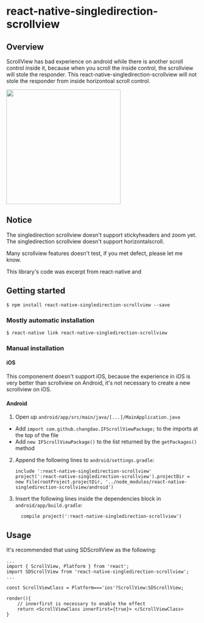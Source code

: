 # react-native-singledirection-scrollview

## Overview

ScrollView has bad experience on android while there is another scroll control inside it, because when you scroll the inside control, the scrollview will stole the responder.
This react-native-singledirection-scrollview will not stole the responder from inside horizontoal scroll control.

<div class='row'>
        <img src='https://raw.githubusercontent.com/Changdao/react-native-singledirection-scrollview/master/demo.gif' width="300px"/>
</div>

## Notice  

The singledirection scrollview doesn't support stickyheaders and zoom yet. 
The singledirection scrollview doesn't support horizontalscroll.

Many scrollview features doesn't test, if you met defect, please let me know.

This library's code was excerpt from react-native and 

## Getting started

`$ npm install react-native-singledirection-scrollview --save`

### Mostly automatic installation

`$ react-native link react-native-singledirection-scrollview`

### Manual installation


#### iOS

This componenent doesn't support iOS, because the experience in iOS is very better than scrollview on Android, it's not necessary to create a new scrollview on iOS.


#### Android

1. Open up `android/app/src/main/java/[...]/MainApplication.java`
  - Add `import com.github.changdao.IFScrollViewPackage;` to the imports at the top of the file
  - Add `new IFScrollViewPackage()` to the list returned by the `getPackages()` method
2. Append the following lines to `android/settings.gradle`:
  	```
  	include ':react-native-singledirection-scrollview'
  	project(':react-native-singledirection-scrollview').projectDir = new File(rootProject.projectDir, '../node_modules/react-native-singledirection-scrollview/android')
  	```
3. Insert the following lines inside the dependencies block in `android/app/build.gradle`:
  	```
      compile project(':react-native-singledirection-scrollview')
  	```


## Usage

It's recommended that using SDScrollView as the following:

```
...
import { ScrollView, Platform } from 'react';
import SDScrollView from 'react-native-singledirection-scrollview';
...

const ScrollViewClass = Platform==='ios'?ScrollView:SDScrollView;

render(){
	// innerfirst is necessary to enable the effect
	return <ScrollViewClass innerFirst={true}> </ScrollViewClass>
}
```



